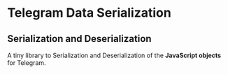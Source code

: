 # Telegram Data Serialization

## Serialization and Deserialization 

A tiny library to Serialization and Deserialization of the **JavaScript objects** for Telegram.
